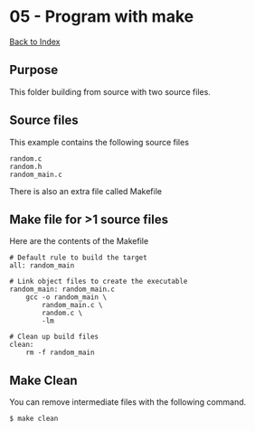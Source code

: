 # 05 - Program with make

[Back to Index](../README.md)

## Purpose

This folder building from source with two source files. 

## Source files

This example contains the following source files

    random.c  
    random.h  
    random_main.c

There is also an extra file called Makefile

## Make file for >1 source files

Here are the contents of the Makefile

    # Default rule to build the target
    all: random_main
    
    # Link object files to create the executable
    random_main: random_main.c
        gcc -o random_main \
            random_main.c \
            random.c \
            -lm
    
    # Clean up build files
    clean:
        rm -f random_main

## Make Clean

You can remove intermediate files 
with the following command.

    $ make clean




